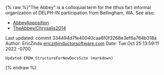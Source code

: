 {% raw %}"The Abbey" is a colloquial term for the (thus far) informal
organization of DELPH-IN participation from Bellingham, WA. See also:

- [AbbeyApposition](../AbbeyApposition)
- [TheAbbey/Chrysalis2014](../TheAbbey_Chrysalis2014)

Last updated: commit 334494d7fe40040caa8f0f3268e3ef6a764b318a
Author: EricZinda <ericz@inductorsoftware.com>
Date:   Tue Oct 25 13:59:11 2022 -0700

    Updated ERDW_StructureForNewDocsSite (markdown)
{% endraw %}